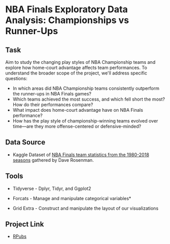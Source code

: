 # NBA Finals Exploratory Data Analysis: Championships vs Runner-Ups

## Task
Aim to study the changing play styles of NBA Championship teams and explore how home-court advantage affects team performances. 
To understand the broader scope of the project, we'll address specific questions:

* In which areas did NBA Championship teams consistently outperform the runner-ups in NBA Finals games?
* Which teams achieved the most success, and which fell short the most? How do their performances compare?
* What impact does home-court advantage have on NBA Finals performance?
* How has the play style of championship-winning teams evolved over time—are they more offense-centered or defensive-minded?

## Data Source
* Kaggle Dataset of [NBA Finals team statistics from the 1980-2018 seasons](https://www.kaggle.com/datasets/daverosenman/nba-finals-team-stats) gathered by Dave Rosenman.

## Tools
* Tidyverse - Dplyr, Tidyr, and Ggplot2

* Forcats - Manage and manipulate categorical variables*

* Grid Extra - Construct and manipulate the layout of our visualizations

## Project Link
* [RPubs](https://rpubs.com/Kesar_Sidhu/1165382)

